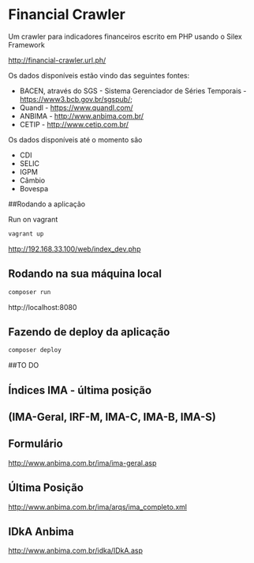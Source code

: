 Financial Crawler
=================

Um crawler para indicadores financeiros escrito em PHP usando o Silex Framework

http://financial-crawler.url.ph/

Os dados disponíveis estão vindo das seguintes fontes:
 - BACEN, através do SGS - Sistema Gerenciador de Séries Temporais - https://www3.bcb.gov.br/sgspub/;
 - Quandl - https://www.quandl.com/
 - ANBIMA - http://www.anbima.com.br/
 - CETIP - http://www.cetip.com.br/

Os dados disponíveis até o momento são
 - CDI
 - SELIC
 - IGPM
 - Câmbio
 - Bovespa

##Rodando a aplicação

Run on vagrant
```sh
vagrant up
```
http://192.168.33.100/web/index_dev.php


Rodando na sua máquina local
----------------------------
```sh
composer run
```
http://localhost:8080


Fazendo de deploy da aplicação
----------------------------
```sh
composer deploy
```

##TO DO

Índices IMA - última posição
----------------------------

(IMA-Geral, IRF-M, IMA-C, IMA-B, IMA-S)
----------------------------

Formulário
----------
http://www.anbima.com.br/ima/ima-geral.asp

Última Posição
--------------
http://www.anbima.com.br/ima/arqs/ima_completo.xml

IDkA Anbima
-----------
http://www.anbima.com.br/idka/IDkA.asp

